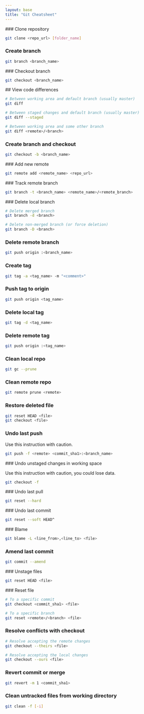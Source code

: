 ```yaml
---
layout: base
title: "Git Cheatsheet"
---
```


### Clone repository

```bash
git clone <repo_url> [folder_name]
```

### Create branch

```bash
git branch <branch_name>
```

### Checkout branch

```bash
git checkout <branch_name>
```

## View code differences

```bash
# Between working area and default branch (usually master)
git diff

# Between staged changes and default branch (usually master)
git diff --staged

# Between working area and some other branch
git diff <remote>/<branch>
```

### Create branch and checkout

```bash
git checkout -b <branch_name>
```

### Add new remote

```bash
git remote add <remote_name> <repo_url>
```

### Track remote branch

```bash
git branch -t <branch_name> <remote_name>/<remote_branch>
```

### Delete local branch

```bash
# Delete merged branch
git branch -d <branch>

# Delete non-merged branch (or force deletion)
git branch -D <branch>
```

### Delete remote branch

```bash
git push origin :<branch_name>
```

### Create tag

```bash
git tag -a <tag_name> -m "<comment>"
```

### Push tag to origin

```bash
git push origin <tag_name>
```

### Delete local tag

```bash
git tag -d <tag_name>
```

### Delete remote tag

```bash
git push origin :<tag_name>
```

### Clean local repo

```bash
git gc --prune
```

### Clean remote repo

```bash
git remote prune <remote>
```

### Restore deleted file

```bash
git reset HEAD <file>
git checkout <file>
```

### Undo last push

Use this instruction with caution.

```bash
git push -f <remote> <commit_sha1>:<branch_name>
```

### Undo unstaged changes in working space

Use this instruction with caution, you could lose data.

```bash
git checkout -f
```

### Undo last pull

```bash
git reset --hard
```

### Undo last commit

```bash
git reset --soft HEAD^
```

### Blame

```bash
git blame -L <line_from>,<line_to> <file>
```

### Amend last commit

```bash
git commit --amend
```

### Unstage files

```bash
git reset HEAD <file>
```

### Reset file

```bash
# To a specific commit
git checkout <commit_sha1> <file>

# To a specific branch
git reset <remote>/<branch> <file>
```

### Resolve conflicts with checkout

```bash
# Resolve accepting the remote changes
git checkout --theirs <file>

# Resolve accepting the local changes
git checkout --ours <file>
```

### Revert commit or merge

```bash
git revert -m 1 <commit_sha1>
```

### Clean untracked files from working directory

```bash
git clean -f [-i]
```
